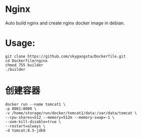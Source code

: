 Nginx
=====

Auto build nginx and create nginx docker image in debian.

# Usage:
```shell
git clone https://github.com/skygangsta/Dockerfile.git
cd Dockerfile/nginx
chmod 755 builder
./builder
```

# 创建容器
```shell
docker run --name tomcat1 \
-p 8081:8080 \
-v /home/storage/run/docker/tomcat1/data:/var/data/tomcat \
--cpu-shares=512 --memory=512m --memory-swap=-1 \
--oom-kill-disable=true \
--restart=always \
-d tomcat:8.5-jdk8
```
